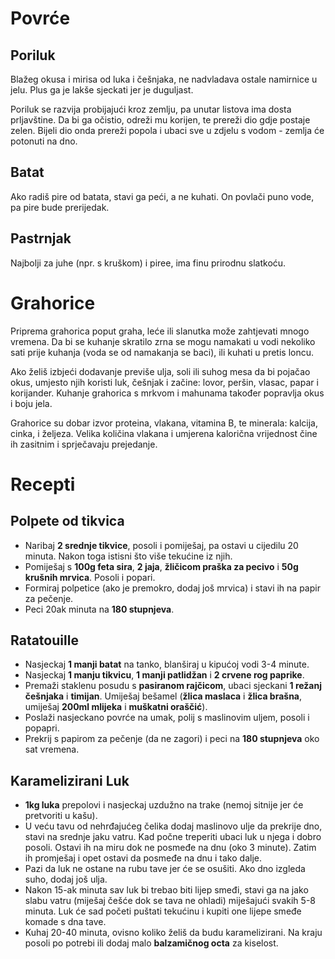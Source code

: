 # Povrće

## Poriluk

Blažeg okusa i mirisa od luka i češnjaka, ne nadvladava ostale namirnice u jelu. Plus ga je lakše sjeckati jer je duguljast.

Poriluk se razvija probijajući kroz zemlju, pa unutar listova ima dosta prljavštine. Da bi ga očistio, odreži mu korijen, te prereži dio gdje postaje zelen. Bijeli dio onda prereži popola i ubaci sve u zdjelu s vodom - zemlja će potonuti na dno.

## Batat

Ako radiš pire od batata, stavi ga peći, a ne kuhati. On povlači puno vode, pa pire bude prerijedak.

## Pastrnjak

Najbolji za juhe (npr. s kruškom) i piree, ima finu prirodnu slatkoću.

# Grahorice

Priprema grahorica poput graha, leće ili slanutka može zahtjevati mnogo vremena. Da bi se kuhanje skratilo zrna se mogu namakati u vodi nekoliko sati prije kuhanja (voda se od namakanja se baci), ili kuhati u pretis loncu.

Ako želiš izbjeći dodavanje previše ulja, soli ili suhog mesa da bi pojačao okus, umjesto njih koristi luk, češnjak i začine: lovor, peršin, vlasac, papar i korijander. Kuhanje grahorica s mrkvom i mahunama također popravlja okus i boju jela.

Grahorice su dobar izvor proteina, vlakana, vitamina B, te minerala: kalcija, cinka, i željeza. Velika količina vlakana i umjerena kalorična vrijednost čine ih zasitnim i sprječavaju prejedanje.

# Recepti

## Polpete od tikvica

* Naribaj **2 srednje tikvice**, posoli i pomiješaj, pa ostavi u cijedilu 20 minuta. Nakon toga istisni što više tekućine iz njih.
* Pomiješaj s **100g feta sira**, **2 jaja**, **žličicom praška za pecivo** i **50g krušnih mrvica**. Posoli i popari.
* Formiraj polpetice (ako je premokro, dodaj još mrvica) i stavi ih na papir za pečenje.
* Peci 20ak minuta na **180 stupnjeva**.

## Ratatouille

* Nasjeckaj **1 manji batat** na tanko, blanširaj u kipućoj vodi 3-4 minute.
* Nasjeckaj **1 manju tikvicu**, **1 manji patlidžan** i **2 crvene rog paprike**.
* Premaži staklenu posudu s **pasiranom rajčicom**, ubaci sjeckani **1 režanj češnjaka** i **timijan**. Umiješaj bešamel (**žlica maslaca** i **žlica brašna**, umiješaj **200ml mlijeka** i **muškatni oraščić**).
* Poslaži nasjeckano povrće na umak, polij s maslinovim uljem, posoli i popapri.
* Prekrij s papirom za pečenje (da ne zagori) i peci na **180 stupnjeva** oko sat vremena.

## Karamelizirani Luk

* **1kg luka** prepolovi i nasjeckaj uzdužno na trake (nemoj sitnije jer će pretvoriti u kašu).
* U veću tavu od nehrđajućeg čelika dodaj maslinovo ulje da prekrije dno, stavi na srednje jaku vatru. Kad počne treperiti ubaci luk u njega i dobro posoli. Ostavi ih na miru dok ne posmeđe na dnu (oko 3 minute). Zatim ih promješaj i opet ostavi da posmeđe na dnu i tako dalje.
* Pazi da luk ne ostane na rubu tave jer će se osušiti. Ako dno izgleda suho, dodaj još ulja.
* Nakon 15-ak minuta sav luk bi trebao biti lijep smeđi, stavi ga na jako slabu vatru (miješaj češće dok se tava ne ohladi) miješajući svakih 5-8 minuta. Luk će sad početi puštati tekućinu i kupiti one lijepe smeđe komade s dna tave.
* Kuhaj 20-40 minuta, ovisno koliko želiš da budu karamelizirani. Na kraju posoli po potrebi ili dodaj malo **balzamičnog octa** za kiselost.

